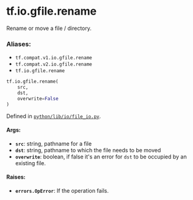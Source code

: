 <div itemscope itemtype="http://developers.google.com/ReferenceObject">
<meta itemprop="name" content="tf.io.gfile.rename" />
<meta itemprop="path" content="Stable" />
</div>

# tf.io.gfile.rename

Rename or move a file / directory.

### Aliases:

* `tf.compat.v1.io.gfile.rename`
* `tf.compat.v2.io.gfile.rename`
* `tf.io.gfile.rename`

``` python
tf.io.gfile.rename(
    src,
    dst,
    overwrite=False
)
```



Defined in [`python/lib/io/file_io.py`](/code/stable/tensorflow/python/lib/io/file_io.py).

<!-- Placeholder for "Used in" -->


#### Args:


* <b>`src`</b>: string, pathname for a file
* <b>`dst`</b>: string, pathname to which the file needs to be moved
* <b>`overwrite`</b>: boolean, if false it's an error for `dst` to be occupied by an
  existing file.


#### Raises:


* <b>`errors.OpError`</b>: If the operation fails.